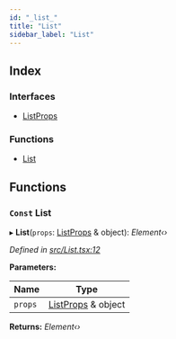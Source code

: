 ```yaml
---
id: "_list_"
title: "List"
sidebar_label: "List"
---
```


## Index

### Interfaces

* [ListProps](../interfaces/_list_.listprops.md)

### Functions

* [List](_list_.md#const-list)

## Functions

### `Const` List

▸ **List**(`props`: [ListProps](../interfaces/_list_.listprops.md) & object): *Element‹›*

*Defined in [src/List.tsx:12](https://github.com/tarojsx/ui/blob/bc31158/src/List.tsx#L12)*

**Parameters:**

Name | Type |
------ | ------ |
`props` | [ListProps](../interfaces/_list_.listprops.md) & object |

**Returns:** *Element‹›*
